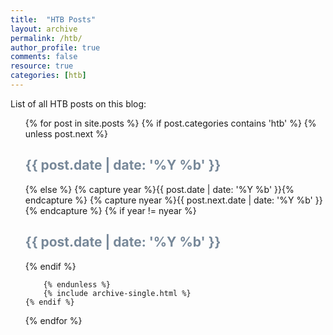 ```yaml
---
title:  "HTB Posts"
layout: archive
permalink: /htb/
author_profile: true
comments: false
resource: true
categories: [htb]
---
```


List of all HTB posts on this blog:

<ul>
  {% for post in site.posts %}
  	{% if post.categories contains 'htb' %}
    	{% unless post.next %}
      	<font color="#778899"><h2>{{ post.date | date: '%Y %b' }}</h2></font>
    	{% else %}
     	 {% capture year %}{{ post.date | date: '%Y %b' }}{% endcapture %}
      	{% capture nyear %}{{ post.next.date | date: '%Y %b' }}{% endcapture %}
      	{% if year != nyear %}
        	<font color="#778899"><h2>{{ post.date | date: '%Y %b' }}</h2></font>
      	{% endif %}

    	{% endunless %}
   		{% include archive-single.html %}
	{% endif %}
  {% endfor %}
</ul>
